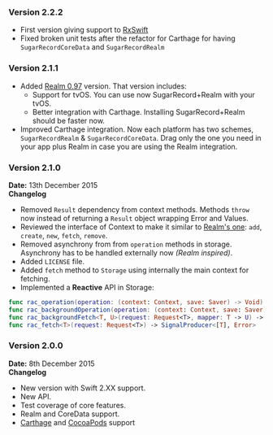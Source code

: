 ### Version 2.2.2
- First version giving support to [RxSwift](https://github.com/ReactiveX/RxSwift)
- Fixed broken unit tests after the refactor for Carthage for having `SugarRecordCoreData` and `SugarRecordRealm`

### Version 2.1.1
- Added [Realm 0.97](https://realm.io/news/realm-objc-swift-0.97.0/) version. That version includes:
  - Support for tvOS. You can use now SugarRecord+Realm with your tvOS.
  - Better integration with Carthage. Installing SugarRecord+Realm should be faster now.
- Improved Carthage integration. Now each platform has two schemes, `SugarRecordRealm` & `SugarRecordCoreData`. Drag only the one you need in your app plus Realm in case you are using the Realm integration.


### Version 2.1.0
**Date:** 13th December 2015<br>
**Changelog**
- Removed `Result` dependency from context methods. Methods `throw` now instead of returning a `Result` object wrapping Error and Values.
- Reviewed the interface of Context to make it similar to [Realm's one](https://realm.io/docs/swift/latest/): `add`, `create`, `new`, `fetch`, `remove`.
- Removed asynchrony from from `operation` methods in storage. Asynchrony has to be handled externally now *(Realm inspired)*.
- Added `LICENSE` file.
- Added `fetch` method to `Storage` using internally the main context for fetching.
- Implemented a **Reactive** API in Storage:
```swift
func rac_operation(operation: (context: Context, save: Saver) -> Void) -> SignalProducer<Void, NoError>
func rac_backgroundOperation(operation: (context: Context, save: Saver) -> Void) -> SignalProducer<Void, NoError>
func rac_backgroundFetch<T, U>(request: Request<T>, mapper: T -> U) -> SignalProducer<[U], Error>
func rac_fetch<T>(request: Request<T>) -> SignalProducer<[T], Error>
```

### Version 2.0.0
**Date:** 8th December 2015 <br>
**Changelog**
- New version with Swift 2.XX support.
- New API.
- Test coverage of core features.
- Realm and CoreData support.
- [Carthage](https://github.com/carthage) and [CocoaPods](https://cocoapods.org) support
